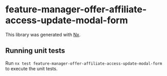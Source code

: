 # feature-manager-offer-affiliate-access-update-modal-form

This library was generated with [Nx](https://nx.dev).

## Running unit tests

Run `nx test feature-manager-offer-affiliate-access-update-modal-form` to execute the unit tests.
